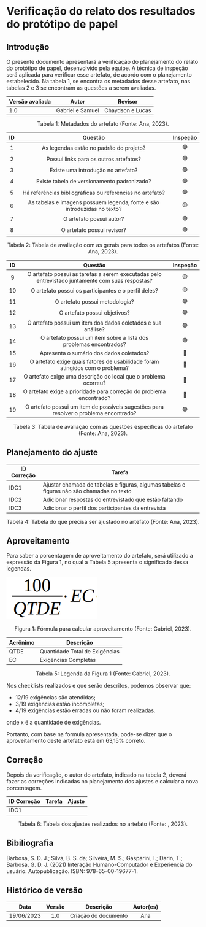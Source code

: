 # Verificação do relato dos resultados do protótipo de papel

## Introdução

O presente documento apresentará a verificação do planejamento do relato do protótipo de papel, desenvolvido pela equipe. A técnica de inspeção será aplicada para verificar esse artefato, de acordo com o planejamento estabelecido. Na tabela 1, se encontra os metadados desse artefato, nas tabelas 2 e 3 se encontram as questões a serem avaliadas.

<center>

| Versão avaliada | Autor         | Revisor       |
| ---------------- | ------------- | ------------- |
| 1.0              | Gabriel e Samuel | Chaydson e Lucas |

</center>

<div style="text-align: center">
<p> Tabela 1: Metadados do artefato (Fonte: Ana, 2023). </p>
</div>

| ID |                                 Questão                                 | Inspeção |
| :-: | :-----------------------------------------------------------------------: | :--------: |
| 1 |                 As legendas estão no padrão do projeto?                 |    🟢    |
| 2 |                  Possui links para os outros artefatos?                  |    🟢    |
| 3 |                   Existe uma introdução no artefato?                   |     🟢     |
| 4 |                Existe tabela de versionamento padronizado?                |     🟢     |
| 5 |      Há referências bibliográficas ou referências no artefato?      |     🟢     |
| 6 | As tabelas e imagens possuem legenda, fonte e são introduzidas no texto? |    🟡   |
| 7 |                         O artefato possui autor?                         |     🟢     |
| 8 |                        O artefato possui revisor?                        |     🟢     |

<div style="text-align: center">
<p> Tabela 2: Tabela de avaliação com as gerais para todos os artefatos (Fonte: Ana, 2023). </p>
</div>

| ID |                                             Questão                                             | Inspeção |
| :-: | :----------------------------------------------------------------------------------------------: | :--------: |
| 9 | O artefato possui as tarefas a serem executadas pelo entrevistado juntamente com suas respostas? |     🟡     |
| 10 |                       O artefato possui os participantes e o perfil deles?                       |     🟡     |
| 11 |                                  O artefato possui metodologia?                                  |     🟢     |
| 12 |                                   O artefato possui objetivos?                                   |     🟢     |
| 13 |                  O artefato possui um item dos dados coletados e sua análise?                  |     🟢     |
| 14 |               O artefato possui um item sobre a lista dos problemas encontrados?               |     🟢     |
| 15 | Apresenta o sumário dos dados coletados? |     🔴     |
| 16 |          O artefato exige quais fatores de usabilidade foram atingidos com o problema?          |     🔴     |
| 17 |                O artefato exige uma descrição do local que o problema ocorreu?                |     🔴     |
| 18 |              O artefato exige a prioridade para correção do problema encontrado?              |     🔴     |
| 19 |     O artefato possui um item de possíveis sugestões para resolver o problema encontrado?     |     🟢     |                                                                                             

<div style="text-align: center">
<p> Tabela 3: Tabela de avaliação com as questões específicas do artefato (Fonte: Ana, 2023). </p>
</div>

## Planejamento do ajuste

| ID Correção | Tarefa                                                                             |
| ------------- | ---------------------------------------------------------------------------------- |
| IDC1          | Ajustar chamada de tabelas e figuras, algumas tabelas e figuras não são chamadas no texto|
| IDC2          | Adicionar respostas do entrevistado que estão faltando |
| IDC3          | Adicionar o perfil dos participantes da entrevista |

<div style="text-align: center">
<p> Tabela 4: Tabela do que precisa ser ajustado no artefato (Fonte: Ana, 2023). </p>
</div>

## Aproveitamento

Para saber a porcentagem de aproveitamento do artefato, será utilizado a expressão da Figura 1, no qual a Tabela 5 apresenta o significado dessa legendas.

<img src="../../../images/formulaCalculoAproveitamento.png"  alt="legenda da fórmula da figura 1"/>
<div style="text-align: center">

<p> Figura 1: Fórmula para calcular aproveitamento (Fonte: Gabriel, 2023). </p>
</div>

| Acrônimo | Descrição                     |
| --------- | ------------------------------- |
| QTDE      | Quantidade Total de Exigências |
| EC        | Exigências Completas           |

<div style="text-align: center">
<p> Tabela 5: Legenda da Figura 1 (Fonte: Gabriel, 2023). </p>
</div>

Nos checklists realizados e que serão descritos, podemos observar que:

- 12/19 exigências são atendidas;
- 3/19 exigências estão incompletas;
- 4/19 exigências estão erradas ou não foram realizadas.

onde x é a quantidade de exigências.

Portanto, com base na formula apresentada, pode-se dizer que o aproveitamento deste artefato está em 63,15% correto.

## Correção

Depois da verificação, o autor do artefato, indicado na tabela 2, deverá fazer as correções indicadas no planejamento dos ajustes e calcular a nova porcentagem.

| ID Correção | Tarefa                                      | Ajuste                |
| ------------- | ------------------------------------------- | --------------------- |
| IDC1          |         |  |

<!-- Atualizar histórico de versão, após corrigir. -->

<div style="text-align: center">
<p> Tabela 6: Tabela dos ajustes realizados no artefato (Fonte: , 2023). </p>
</div>

## Bibiliografia

Barbosa, S. D. J.; Silva, B. S. da; Silveira, M. S.; Gasparini, I.; Darin, T.; Barbosa, G. D. J. (2021) Interação Humano-Computador e Experiência do usuário. Autopublicação. ISBN: 978-65-00-19677-1.

## Histórico de versão

|    Data    | Versão |             Descrição             |   Autor(es)   |
| :--------: | :-----: | :----------------------------------: | :-----------: |
| 19/06/2023 |   1.0   |        Criação do documento        |     Ana    |
